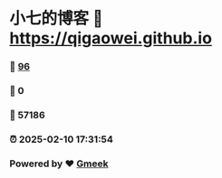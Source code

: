 # 小七的博客 :link: https://qigaowei.github.io 
### :page_facing_up: [96](https://qigaowei.github.io/tag.html) 
### :speech_balloon: 0 
### :hibiscus: 57186 
### :alarm_clock: 2025-02-10 17:31:54 
### Powered by :heart: [Gmeek](https://github.com/Meekdai/Gmeek)
